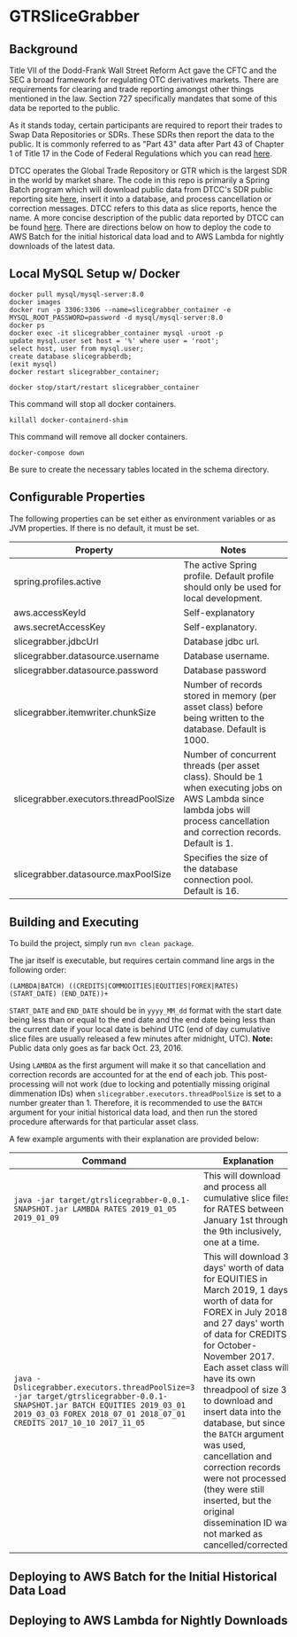 # GTRSliceGrabber

## Background

Title VII of the Dodd-Frank Wall Street Reform Act gave the CFTC and the SEC a broad framework for regulating OTC derivatives markets. There are requirements for clearing and trade reporting amongst other things mentioned in the law. Section 727 specifically mandates that some of this data be reported to the public. 

As it stands today, certain participants are required to report their trades to Swap Data Repositories or SDRs. These SDRs then report the data to the public. It is commonly referred to as "Part 43" data after Part 43 of Chapter 1 of Title 17 in the Code of Federal Regulations which you can read [here](https://www.law.cornell.edu/cfr/text/17/part-43).

DTCC operates the Global Trade Repository or GTR which is the largest SDR in the world by market share. The code in this repo is primarily a Spring Batch program which will download public data from DTCC's SDR public reporting site [here](https://rtdata.dtcc.com/gtr/), insert it into a database, and process cancellation or correction messages. DTCC refers to this data as slice reports, hence the name. A more concise description of the public data reported by DTCC can be found [here](https://www.sec.gov/rules/other/2017/ddr/dtcc-data-repository-form-sdr-ex-gg-7-amend.pdf). There are directions below on how to deploy the code to AWS Batch for the initial historical data load and to AWS Lambda for nightly downloads of the latest data.

## Local MySQL Setup w/ Docker
```
docker pull mysql/mysql-server:8.0
docker images
docker run -p 3306:3306 --name=slicegrabber_container -e MYSQL_ROOT_PASSWORD=password -d mysql/mysql-server:8.0
docker ps
docker exec -it slicegrabber_container mysql -uroot -p
update mysql.user set host = '%' where user = 'root';
select host, user from mysql.user;
create database slicegrabberdb;
(exit mysql)
docker restart slicegrabber_container;

docker stop/start/restart slicegrabber_container
```

This command will stop all docker containers.
```
killall docker-containerd-shim
```

This command will remove all docker containers.
```
docker-compose down
```

Be sure to create the necessary tables located in the schema directory.

## Configurable Properties

The following properties can be set either as environment variables or as JVM properties. If there is no default, it must be set.

| Property | Notes |
|----------|------------|
| spring.profiles.active | The active Spring profile. Default profile should only be used for local development.
| aws.accessKeyId | Self-explanatory
| aws.secretAccessKey | Self-explanatory.
| slicegrabber.jdbcUrl | Database jdbc url.
| slicegrabber.datasource.username | Database username.
| slicegrabber.datasource.password | Database password
| slicegrabber.itemwriter.chunkSize | Number of records stored in memory (per asset class) before being written to the database. Default is 1000. |
| slicegrabber.executors.threadPoolSize | Number of concurrent threads (per asset class). Should be 1 when executing jobs on AWS Lambda since lambda jobs will process cancellation and correction records. Default is 1. |
| slicegrabber.datasource.maxPoolSize | Specifies the size of the database connection pool. Default is 16. |

## Building and Executing

To build the project, simply run ```mvn clean package```.

The jar itself is executable, but requires certain command line args in the following order:

```(LAMBDA|BATCH) ((CREDITS|COMMODITIES|EQUITIES|FOREX|RATES) (START_DATE) (END_DATE))+```

```START_DATE``` and ```END_DATE``` should be in ```yyyy_MM_dd``` format with the start date being less than or equal to the end date and the end date being less than the current date if your local date is behind UTC (end of day cumulative slice files are usually released a few minutes after midnight, UTC). **Note:** Public data only goes as far back Oct. 23, 2016.

Using ```LAMBDA``` as the first argument will make it so that cancellation and correction records are accounted for at the end of each job. This post-processing will not work (due to locking and potentially missing original dimmenation IDs) when ```slicegrabber.executors.threadPoolSize``` is set to a number greater than 1. Therefore, it is recommended to use the ```BATCH``` argument for your initial historical data load, and then run the stored procedure afterwards for that particular asset class.

A few example arguments with their explanation are provided below:

| Command | Explanation
|---|---
| ```java -jar target/gtrslicegrabber-0.0.1-SNAPSHOT.jar LAMBDA RATES 2019_01_05 2019_01_09``` | This will download and process all cumulative slice files for RATES between January 1st through the 9th inclusively, one at a time.
| ```java -Dslicegrabber.executors.threadPoolSize=3 -jar target/gtrslicegrabber-0.0.1-SNAPSHOT.jar BATCH EQUITIES 2019_03_01 2019_03_03 FOREX 2018_07_01 2018_07_01 CREDITS 2017_10_10 2017_11_05``` | This will download 3 days' worth of data for EQUITIES in March 2019, 1 days' worth of data for FOREX in July 2018, and 27 days' worth of data for CREDITS for October-November 2017. Each asset class will have its own threadpool of size 3 to download and insert data into the database, but since the ```BATCH``` argument was used, cancellation and correction records were not processed (they were still inserted, but the original dissemination ID was not marked as cancelled/corrected).

## Deploying to AWS Batch for the Initial Historical Data Load

## Deploying to AWS Lambda for Nightly Downloads
